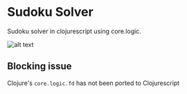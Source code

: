 # Sudoku Solver
Sudoku solver in clojurescript using core.logic. 

![alt text](https://i.imgur.com/UI00kfD.png)

## Blocking issue
Clojure's `core.logic.fd` has not been ported to Clojurescript
